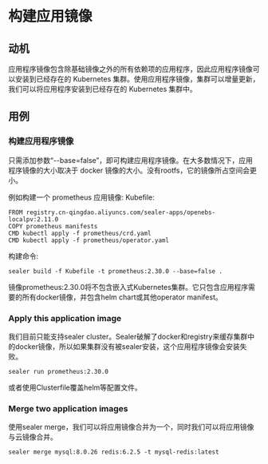# 构建应用镜像

## 动机

应用程序镜像包含除基础镜像之外的所有依赖项的应用程序，因此应用程序镜像可以安装到已经存在的 Kubernetes 集群。使用应用程序镜像，集群可以增量更新，我们可以将应用程序安装到已经存在的 Kubernetes 集群中。

## 用例

### 构建应用程序镜像

只需添加参数“--base=false”，即可构建应用程序镜像。在大多数情况下，应用程序镜像的大小取决于 docker 镜像的大小。没有rootfs，它的镜像所占空间会更小。

例如构建一个 prometheus 应用镜像:
Kubefile:

```shell
FROM registry.cn-qingdao.aliyuncs.com/sealer-apps/openebs-localpv:2.11.0
COPY prometheus manifests
CMD kubectl apply -f prometheus/crd.yaml
CMD kubectl apply -f prometheus/operator.yaml
```

构建命令:

```shell
sealer build -f Kubefile -t prometheus:2.30.0 --base=false .
```

镜像prometheus:2.30.0将不包含嵌入式Kubernetes集群。它只包含应用程序需要的所有docker镜像，并包含helm chart或其他operator manifest。

### Apply this application image

我们目前只能支持sealer cluster。Sealer破解了docker和registry来缓存集群中的docker镜像，所以如果集群没有被sealer安装，这个应用程序镜像会安装失败。

```shell
sealer run prometheus:2.30.0
```

或者使用Clusterfile覆盖helm等配置文件。

### Merge two application images

使用sealer merge，我们可以将应用镜像合并为一个，同时我们可以将应用镜像与云镜像合并。

```shell
sealer merge mysql:8.0.26 redis:6.2.5 -t mysql-redis:latest
```
